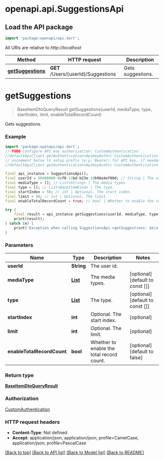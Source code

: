 # openapi.api.SuggestionsApi

## Load the API package
```dart
import 'package:openapi/api.dart';
```

All URIs are relative to *http://localhost*

Method | HTTP request | Description
------------- | ------------- | -------------
[**getSuggestions**](SuggestionsApi.md#getsuggestions) | **GET** /Users/{userId}/Suggestions | Gets suggestions.


# **getSuggestions**
> BaseItemDtoQueryResult getSuggestions(userId, mediaType, type, startIndex, limit, enableTotalRecordCount)

Gets suggestions.

### Example
```dart
import 'package:openapi/api.dart';
// TODO Configure API key authorization: CustomAuthentication
//defaultApiClient.getAuthentication<ApiKeyAuth>('CustomAuthentication').apiKey = 'YOUR_API_KEY';
// uncomment below to setup prefix (e.g. Bearer) for API key, if needed
//defaultApiClient.getAuthentication<ApiKeyAuth>('CustomAuthentication').apiKeyPrefix = 'Bearer';

final api_instance = SuggestionsApi();
final userId = 38400000-8cf0-11bd-b23e-10b96e4ef00d; // String | The user id.
final mediaType = []; // List<String> | The media types.
final type = []; // List<BaseItemKind> | The type.
final startIndex = 56; // int | Optional. The start index.
final limit = 56; // int | Optional. The limit.
final enableTotalRecordCount = true; // bool | Whether to enable the total record count.

try {
    final result = api_instance.getSuggestions(userId, mediaType, type, startIndex, limit, enableTotalRecordCount);
    print(result);
} catch (e) {
    print('Exception when calling SuggestionsApi->getSuggestions: $e\n');
}
```

### Parameters

Name | Type | Description  | Notes
------------- | ------------- | ------------- | -------------
 **userId** | **String**| The user id. | 
 **mediaType** | [**List<String>**](String.md)| The media types. | [optional] [default to const []]
 **type** | [**List<BaseItemKind>**](BaseItemKind.md)| The type. | [optional] [default to const []]
 **startIndex** | **int**| Optional. The start index. | [optional] 
 **limit** | **int**| Optional. The limit. | [optional] 
 **enableTotalRecordCount** | **bool**| Whether to enable the total record count. | [optional] [default to false]

### Return type

[**BaseItemDtoQueryResult**](BaseItemDtoQueryResult.md)

### Authorization

[CustomAuthentication](../README.md#CustomAuthentication)

### HTTP request headers

 - **Content-Type**: Not defined
 - **Accept**: application/json, application/json; profile=CamelCase, application/json; profile=PascalCase

[[Back to top]](#) [[Back to API list]](../README.md#documentation-for-api-endpoints) [[Back to Model list]](../README.md#documentation-for-models) [[Back to README]](../README.md)

